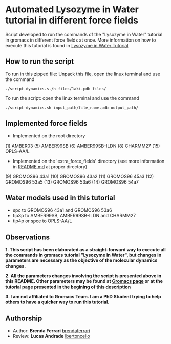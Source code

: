 # Automated Lysozyme in Water tutorial in different force fields

Script developed to run the commands of the "Lysozyme in Water" tutorial in gromacs in different force fields at once. More information on how to execute this tutorial is found in [Lysozyme in Water Tutorial](http://www.mdtutorials.com/gmx/lysozyme/index.html)

## How to run the script 

To run in this zipped file: Unpack this file, open the linux terminal and use the command

```
./script-dynamics.s./h files/1aki.pdb files/
```

To run the script: open the linux terminal and use the command

```
./script-dynamics.sh input_path/file_name.pdb output_path/
``` 

## Implemented force fields

* Implemented on the root directory

(1) AMBER03
(5) AMBER99SB
(6) AMBER99SB-ILDN
(8) CHARMM27
(15) OPLS-AA/L

* Implemented on the 'extra_force_fields' directory (see more information in [README.md](extra_force_fields/README.md) at proper directory)

(9) GROMOS96 43a1
(10) GROMOS96 43a2
(11) GROMOS96 45a3
(12) GROMOS96 53a5
(13) GROMOS96 53a6
(14) GROMOS96 54a7

## Water models used in this tutorial 

* spc to GROMOS96 43a1 and GROMOS96 53a6
* tip3p to AMBER99SB, AMBER99SB-ILDN and CHARMM27
* tip4p or spce to OPLS-AA/L

## Observations

**1. This script has been elaborated as a straight-forward way to execute all the commands in gromacs tutorial "Lysozyme in Water", but changes in parameters are necessary as the objective of the molecular dynamics changes.**

**2. All the parameters changes involving the script is presented above in this README. Other parameters may be found at [Gromacs page](http://www.gromacs.org/) or at the tutorial page presented in the begining of this description** 

**3. I am not affiliated to Gromacs Team. I am a PhD Student trying to help others to have a quicker way to run this tutorial.**

## Authorship

* Author: **Brenda Ferrari** [brendaferrari](https://github.com/brendaferrari)
* Review: **Lucas Andrade** [lbertoncello](https://github.com/lbertoncello)